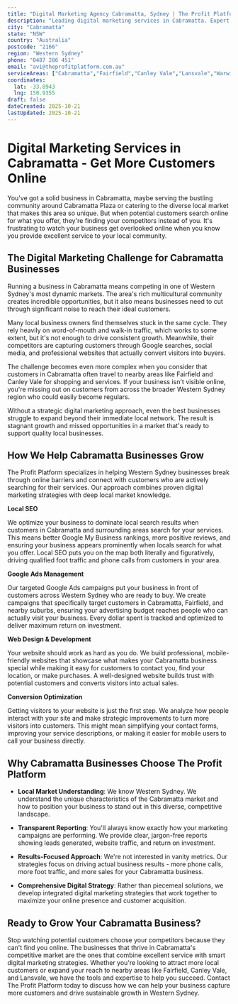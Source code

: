 ```yaml
---
title: "Digital Marketing Agency Cabramatta, Sydney | The Profit Platform"
description: "Leading digital marketing services in Cabramatta. Expert SEO, Google Ads & web design for Western Sydney businesses. Call 0487 286 451 for a free consultation."
city: "Cabramatta"
state: "NSW"
country: "Australia"
postcode: "2166"
region: "Western Sydney"
phone: "0487 286 451"
email: "avi@theprofitplatform.com.au"
serviceAreas: ["Cabramatta","Fairfield","Canley Vale","Lansvale","Warwick Farm"]
coordinates:
  lat: -33.8943
  lng: 150.9355
draft: false
dateCreated: 2025-10-21
lastUpdated: 2025-10-21
---
```


<script type="application/ld+json">
{
  "@context": "https://schema.org",
  "@type": "LocalBusiness",
  "@id": "https://theprofitplatform.com.au/locations/cabramatta/",
  "name": "The Profit Platform",
  "description": "Leading digital marketing services in Cabramatta. Expert SEO, Google Ads & web design for Western Sydney businesses. Call 0487 286 451 for a free consultation.",
  "url": "https://theprofitplatform.com.au/locations/cabramatta/",
  "telephone": "0487 286 451",
  "email": "avi@theprofitplatform.com.au",
  "address": {
    "@type": "PostalAddress",
    "addressLocality": "Cabramatta",
    "addressRegion": "NSW",
    "postalCode": "2166",
    "addressCountry": "AU"
  },
  "areaServed": {
    "@type": "City",
    "name": "Cabramatta"
  },
  "priceRange": "$$",
  "openingHours": "Mo-Fr 09:00-18:00",
  "sameAs": [
    "https://www.facebook.com/theprofitplatform",
    "https://www.linkedin.com/company/theprofitplatform",
    "https://twitter.com/profitplatform"
  ],
  "geo": {
    "@type": "GeoCoordinates"
  }
}
</script>


# Digital Marketing Services in Cabramatta - Get More Customers Online

You've got a solid business in Cabramatta, maybe serving the bustling community around Cabramatta Plaza or catering to the diverse local market that makes this area so unique. But when potential customers search online for what you offer, they're finding your competitors instead of you. It's frustrating to watch your business get overlooked online when you know you provide excellent service to your local community.

## The Digital Marketing Challenge for Cabramatta Businesses

Running a business in Cabramatta means competing in one of Western Sydney's most dynamic markets. The area's rich multicultural community creates incredible opportunities, but it also means businesses need to cut through significant noise to reach their ideal customers.

Many local business owners find themselves stuck in the same cycle. They rely heavily on word-of-mouth and walk-in traffic, which works to some extent, but it's not enough to drive consistent growth. Meanwhile, their competitors are capturing customers through Google searches, social media, and professional websites that actually convert visitors into buyers.

The challenge becomes even more complex when you consider that customers in Cabramatta often travel to nearby areas like Fairfield and Canley Vale for shopping and services. If your business isn't visible online, you're missing out on customers from across the broader Western Sydney region who could easily become regulars.

Without a strategic digital marketing approach, even the best businesses struggle to expand beyond their immediate local network. The result is stagnant growth and missed opportunities in a market that's ready to support quality local businesses.

## How We Help Cabramatta Businesses Grow

The Profit Platform specializes in helping Western Sydney businesses break through online barriers and connect with customers who are actively searching for their services. Our approach combines proven digital marketing strategies with deep local market knowledge.

**Local SEO**

We optimize your business to dominate local search results when customers in Cabramatta and surrounding areas search for your services. This means better Google My Business rankings, more positive reviews, and ensuring your business appears prominently when locals search for what you offer. Local SEO puts you on the map both literally and figuratively, driving qualified foot traffic and phone calls from customers in your area.

**Google Ads Management**

Our targeted Google Ads campaigns put your business in front of customers across Western Sydney who are ready to buy. We create campaigns that specifically target customers in Cabramatta, Fairfield, and nearby suburbs, ensuring your advertising budget reaches people who can actually visit your business. Every dollar spent is tracked and optimized to deliver maximum return on investment.

**Web Design & Development**

Your website should work as hard as you do. We build professional, mobile-friendly websites that showcase what makes your Cabramatta business special while making it easy for customers to contact you, find your location, or make purchases. A well-designed website builds trust with potential customers and converts visitors into actual sales.

**Conversion Optimization**

Getting visitors to your website is just the first step. We analyze how people interact with your site and make strategic improvements to turn more visitors into customers. This might mean simplifying your contact forms, improving your service descriptions, or making it easier for mobile users to call your business directly.

## Why Cabramatta Businesses Choose The Profit Platform

- **Local Market Understanding**: We know Western Sydney. We understand the unique characteristics of the Cabramatta market and how to position your business to stand out in this diverse, competitive landscape.

- **Transparent Reporting**: You'll always know exactly how your marketing campaigns are performing. We provide clear, jargon-free reports showing leads generated, website traffic, and return on investment.

- **Results-Focused Approach**: We're not interested in vanity metrics. Our strategies focus on driving actual business results - more phone calls, more foot traffic, and more sales for your Cabramatta business.

- **Comprehensive Digital Strategy**: Rather than piecemeal solutions, we develop integrated digital marketing strategies that work together to maximize your online presence and customer acquisition.

## Ready to Grow Your Cabramatta Business?

Stop watching potential customers choose your competitors because they can't find you online. The businesses that thrive in Cabramatta's competitive market are the ones that combine excellent service with smart digital marketing strategies. Whether you're looking to attract more local customers or expand your reach to nearby areas like Fairfield, Canley Vale, and Lansvale, we have the tools and expertise to help you succeed. Contact The Profit Platform today to discuss how we can help your business capture more customers and drive sustainable growth in Western Sydney.
